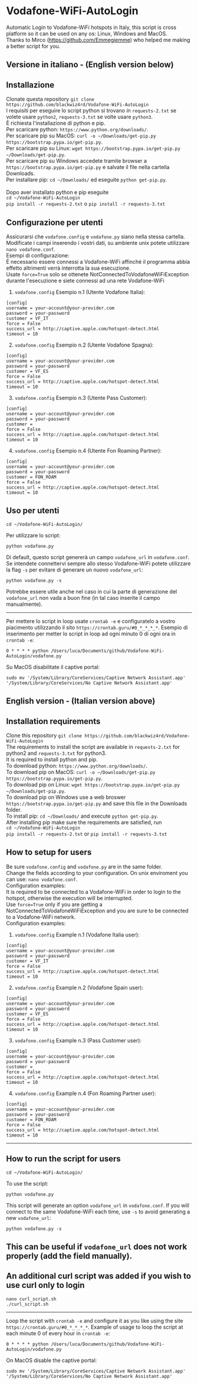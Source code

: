 # Vodafone-WiFi-AutoLogin
Automatic Login to Vodafone-WiFi hotspots in Italy, this script is cross platform so it can be used on any os: Linux, Windows and MacOS.<br />
Thanks to Mirco (https://github.com/Emmegiemme) who helped me making a better script for you.<br />

Versione in italiano - (English version below)
------------

Installazione
-----------
Clonate questa repository `git clone https://github.com/blackwiz4rd/Vodafone-WiFi-AutoLogin`<br />
I requisiti per eseguire lo script python si trovano in `requests-2.txt` se volete usare `python2`, `requests-3.txt` se volte usare `python3`.<br />
È richiesta l'installazione di python e pip.<br />
Per scaricare python: `https://www.python.org/downloads/`.<br />
Per scaricare pip su MacOS: `curl -o ~/Downloads/get-pip.py https://bootstrap.pypa.io/get-pip.py`.<br />
Per scaricare pip su Linux: `wget https://bootstrap.pypa.io/get-pip.py ~/Downloads/get-pip.py`.<br />
Per scaricare pip su Windows accedete tramite browser a `https://bootstrap.pypa.io/get-pip.py` e salvate il file nella cartella Downloads.<br />
Per installare pip:  `cd ~/Downloads/` ed eseguite `python get-pip.py`.<br /><br />
Dopo aver installato python e pip eseguite <br />
`cd ~/Vodafone-WiFi-AutoLogin`<br />
`pip install -r requests-2.txt` o `pip install -r requests-3.txt`<br />

Configurazione per utenti
-----------
Assicurarsi che `vodafone.config` e `vodafone.py` siano nella stessa cartella.<br />
Modificate i campi inserendo i vostri dati, su ambiente unix potete utilizzare `nano vodafone.conf`.<br />
Esempi di configurazione:<br />
È necessario essere connessi a Vodafone-WiFi affinchè il programma abbia effetto altrimenti verrà interrotta la sua esecuzione.<br />
Usate `force=True` solo se ottenete NotConnectedToVodafoneWiFiException durante l'esecuzione e siete connessi ad una rete Vodafone-WiFi<br />
1. `vodafone.config` Esempio n.1 (Utente Vodafone Italia):
```
[config]
username = your-account@your-provider.com
password = your-password
customer = VF_IT
force = False
success_url = http://captive.apple.com/hotspot-detect.html
timeout = 10
```
2. `vodafone.config` Esempio n.2 (Utente Vodafone Spagna):
```
[config]
username = your-account@your-provider.com
password = your-password
customer = VF_ES
force = False
success_url = http://captive.apple.com/hotspot-detect.html
timeout = 10
```
3. `vodafone.config` Esempio n.3 (Utente Pass Customer):
```
[config]
username = your-account@your-provider.com
password = your-password
customer =
force = False
success_url = http://captive.apple.com/hotspot-detect.html
timeout = 10
```
4. `vodafone.config` Esempio n.4 (Utente Fon Roaming Partner):
```
[config]
username = your-account@your-provider.com
password = your-password
customer = FON_ROAM
force = False
success_url = http://captive.apple.com/hotspot-detect.html
timeout = 10
```
Uso per utenti
-----
```
cd ~/Vodafone-WiFi-AutoLogin/
```
Per utilizzare lo script:
```
python vodafone.py
```
Di default, questo script genererà un campo `vodafone_url` in `vodafone.conf`. Se intendete connettervi sempre allo stesso Vodafone-WiFi potete utilizzare la flag `-s` per evitare di generare un nuovo `vodafone_url`:
```
python vodafone.py -s
```
Potrebbe essere utile anche nel caso in cui la parte di generazione del `vodafone_url` non vada a buon fine (in tal caso inserite il campo manualmente).

------------

Per mettere lo script in loop usate `crontab -e` e configuratelo a vostro piacimento utilizzando il sito `https://crontab.guru/#0_*_*_*_*`.
Esempio di inserimento per metter lo script in loop ad ogni minuto 0 di ogni ora in `crontab -e`:
```
0 * * * * python /Users/luca/Documents/github/Vodafone-WiFi-AutoLogin/vodafone.py
```

Su MacOS disabilitate il captive portal:
```
sudo mv '/System/Library/CoreServices/Captive Network Assistant.app' '/System/Library/CoreServices/No Captive Network Assistant.app'
```

English version - (Italian version above)
------------

Installation requirements
-----------
Clone this repository `git clone https://github.com/blackwiz4rd/Vodafone-WiFi-AutoLogin`<br />
The requirements to install the script are available in `requests-2.txt` for python2 and `requests-3.txt` for python3.<br />
It is required to install python and pip.<br />
To download python: `https://www.python.org/downloads/`.<br />
To download pip on MacOS: `curl -o ~/Downloads/get-pip.py https://bootstrap.pypa.io/get-pip.py`.<br />
To download pip on Linux: `wget https://bootstrap.pypa.io/get-pip.py ~/Downloads/get-pip.py`.<br />
To download pip on Windows use a web broswer `https://bootstrap.pypa.io/get-pip.py` and save this file in the Downloads folder.<br />
To install pip:  `cd ~/Downloads/` and execute `python get-pip.py`.<br />
After installing pip make sure the requirements are satisfied, run<br />
`cd ~/Vodafone-WiFi-AutoLogin`<br />
`pip install -r requests-2.txt` or `pip install -r requests-3.txt`<br />


How to setup for users
-----------
Be sure `vodafone.config` and `vodafone.py` are in the same folder.<br />
Change the fields according to your configuration. On unix enviroment you can use:  `nano vodafone.conf`.<br />
Configuration examples:<br />
It is required to be connected to a Vodafone-WiFi in order to login to the hotspot, otherwise the execution will be interrupted.<br />
Use `force=True` only if you are getting a NotConnectedToVodafoneWiFiException and you are sure to be connected to a Vodafone-WiFi network.<br />
Configuration examples:<br />
1. `vodafone.config` Example n.1 (Vodafone Italia user):
```
[config]
username = your-account@your-provider.com
password = your-password
customer = VF_IT
force = False
success_url = http://captive.apple.com/hotspot-detect.html
timeout = 10
```
2. `vodafone.config` Example n.2 (Vodafone Spain user):
```
[config]
username = your-account@your-provider.com
password = your-password
customer = VF_ES
force = False
success_url = http://captive.apple.com/hotspot-detect.html
timeout = 10
```
3. `vodafone.config` Example n.3 (Pass Customer user):
```
[config]
username = your-account@your-provider.com
password = your-password
customer =
force = False
success_url = http://captive.apple.com/hotspot-detect.html
timeout = 10
```
4. `vodafone.config` Example n.4 (Fon Roaming Partner user):
```
[config]
username = your-account@your-provider.com
password = your-password
customer = FON_ROAM
force = False
success_url = http://captive.apple.com/hotspot-detect.html
timeout = 10
```
-----
How to run the script for users
-----
```
cd ~/Vodafone-WiFi-AutoLogin/
```
To use the script:
```
python vodafone.py
```
This script will generate an option `vodafone_url` in `vodafone.conf`. If you will connect to the same Vodafone-WiFi each time, use `-s` to avoid generating a new `vodafone_url`:
```
python vodafone.py -s
```
This can be useful if `vodafone_url` does not work properly (add the field manually).
------------

An additional curl script was added if you wish to use curl only to login
-----
```
nano curl_script.sh
./curl_script.sh
```
------------

Loop the script with `crontab -e` and configure it as you like using the site `https://crontab.guru/#0_*_*_*_*`.
Example of usage to loop the script at each minute 0 of every hour in `crontab -e`:
```
0 * * * * python /Users/luca/Documents/github/Vodafone-WiFi-AutoLogin/vodafone.py
```

On MacOS disable the captive portal:
```
sudo mv '/System/Library/CoreServices/Captive Network Assistant.app' '/System/Library/CoreServices/No Captive Network Assistant.app'
```
